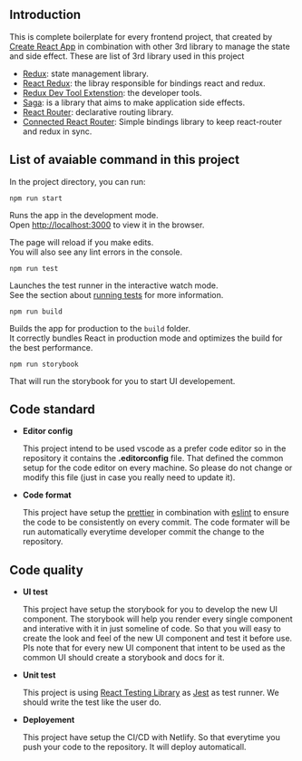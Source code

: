 ## Introduction

This is complete boilerplate for every frontend project, that created by [Create React App](https://github.com/facebook/create-react-app) in combination with other 3rd library to manage the state and side effect. These are list of 3rd library used in this project
- [Redux](https://redux.js.org/): state management library.
- [React Redux](https://github.com/reduxjs/react-redux): the libray responsible for bindings react and redux.
- [Redux Dev Tool Extenstion](https://github.com/zalmoxisus/redux-devtools-extension): the developer tools.
- [Saga](https://redux-saga.js.org/): is a library that aims to make application side effects.
- [React Router](https://reactrouter.com/): declarative routing library.
- [Connected React Router](https://github.com/supasate/connected-react-router): Simple bindings library to keep react-router and redux in sync.

## List of avaiable command in this project
In the project directory, you can run:

`npm run start`

Runs the app in the development mode.<br />
Open [http://localhost:3000](http://localhost:3000) to view it in the browser.

The page will reload if you make edits.<br />
You will also see any lint errors in the console.

`npm run test`

Launches the test runner in the interactive watch mode.<br />
See the section about [running tests](https://facebook.github.io/create-react-app/docs/running-tests) for more information.

`npm run build`

Builds the app for production to the `build` folder.<br />
It correctly bundles React in production mode and optimizes the build for the best performance.

`npm run storybook`

That will run the storybook for you to start UI developement.


## Code standard
- **Editor config**
  
  This project intend to be used vscode as a prefer code editor so in the repository it contains the **.editorconfig** file. That defined the common setup for the code editor on every machine. So please do not change or modify this file (just in case you really need to update it).
- **Code format**
  
  This project have setup the [prettier](https://prettier.io/) in combination with [eslint](https://eslint.org/) to ensure the code to be consistently on every commit. The code formater will be run automatically everytime developer commit the change to the repository.

## Code quality
- **UI test**
  
  This project have setup the storybook for you to develop the new UI component. The storybook will help you render every single component and interative with it in just someline of code. So that you will easy to create the look and feel of the new UI component and test it before use. Pls note that for every new UI component that intent to be used as the common UI should create a storybook and docs for it.

- **Unit test**
  
  This project is using [React Testing Library](https://testing-library.com/) as [Jest](https://jestjs.io/) as test runner. We should write the test like the user do. 
  
- **Deployement**
  
  This project have setup the CI/CD with Netlify. So that everytime you push your code to the repository. It will deploy automaticall.

